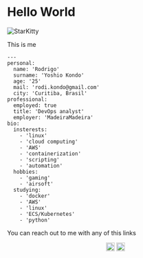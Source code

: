 # Hello World 
<p align="left">
  <img src="https://komarev.com/ghpvc/?username=StarKitty" alt="StarKitty" />
</p>

This is me 
```
---
personal:
  name: 'Rodrigo'
  surname: 'Yoshio Kondo'
  age: '25'
  mail: 'rodi.kondo@gmail.com'
  city: 'Curitiba, Brasil'
professional:
  employed: true
  title: 'DevOps analyst'
  employer: 'MadeiraMadeira'
bio:
  insterests:
    - 'linux'
    - 'cloud computing'
    - 'AWS'
    - 'containerization'
    - 'scripting'
    - 'automation'
  hobbies:
    - 'gaming'
    - 'airsoft'
  studying:
    - 'docker'
    - 'AWS'
    - 'linux'
    - 'ECS/Kubernetes'
    - 'python'

```
You can reach out to me with any of this links  
<p align="center">
  <a href="mailto:rodi.kondo@gmail.com"><img src="https://image.flaticon.com/icons/svg/725/725643.svg" height="20" width="20" /></a>
  <a href="https://linkedin.com/in/rodrigokondo"><img src="https://cdn.jsdelivr.net/npm/simple-icons@3.0.1/icons/linkedin.svg" height="20"     width="20" /></a>
</p>

